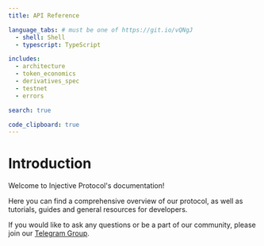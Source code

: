 ```yaml
---
title: API Reference

language_tabs: # must be one of https://git.io/vQNgJ
  - shell: Shell
  - typescript: TypeScript

includes:
  - architecture
  - token_economics
  - derivatives_spec
  - testnet
  - errors

search: true

code_clipboard: true
---
```


# Introduction

Welcome to Injective Protocol's documentation!

Here you can find a comprehensive overview of our protocol, as well as tutorials, guides and general resources for developers.

If you would like to ask any questions or be a part of our community, please join our [Telegram Group](https://t.me/joininjective).
